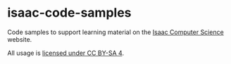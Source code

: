 # isaac-code-samples
Code samples to support learning material on the [Isaac Computer Science](https://isaaccomputerscience.org/) website.

All usage is [licensed under CC BY-SA 4](https://github.com/isaaccomputerscience/isaac-code-samples/blob/main/LICENCE.md).
